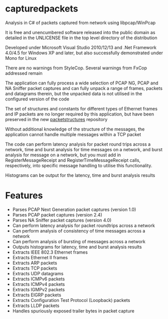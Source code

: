 # capturedpackets
Analysis in C# of packets captured from network using libpcap/WinPcap

It is free and unencumbered software released into the public domain as detailed in the UNLICENSE file in the top level directory of the distribution

Developed under Microsoft Visual Studio 2010/12/13 and .Net Framework 4.0/4.5 for Windows XP and later, but also successfully demonstrated under Mono for Linux

There are no warnings from StyleCop. Several warnings from FxCop addressed remain

The application can fully process a wide selection of PCAP NG, PCAP and NA Sniffer packet captures and can fully unpack a range of frames, packets and datagrams therein, but the unpacked data is not utilised in the configured version of the code

The set of structures and constants for different types of Ethernet frames and IP packets are no longer required by this application, but have been preserved in the new [packetstructures](https://github.com/michael-mayes/packetstructures) repository

Without additional knowledge of the structure of the messages, the application cannot handle multiple messages within a TCP packet

The code can perform latency analysis for packet round trips across a network, time and burst analysis for time messages on a network, and burst analysis for message on a network, but you must add in RegisterMessageReceipt and RegisterTimeMessageReceipt calls, respectively, into specific message handling to utilise this functionality.

Histograms can be output for the latency, time and burst analysis results

# Features

* Parses PCAP Next Generation packet captures (version 1.0)
* Parses PCAP packet captures (version 2.4)
* Parses NA Sniffer packet captures (version 4.0)
* Can perform latency analysis for packet roundtrips across a network
* Can perform analysis of consistency of time messages across a network
* Can perform analysis of bursting of messages across a network
* Outputs histograms for latency, time and burst analysis results
* Extracts IEEE 802.3 Ethernet frames
* Extracts Ethernet II frames
* Extracts ARP packets
* Extracts TCP packets
* Extracts UDP datagrams
* Extracts ICMPv6 packets
* Extracts ICMPv4 packets
* Extracts IGMPv2 packets
* Extracts EIGRP packets
* Extracts Configuration Test Protocol (Loopback) packets
* Extracts LLDP packets
* Handles spuriously exposed trailer bytes in packet capture
